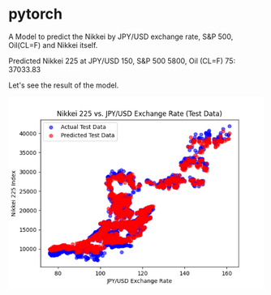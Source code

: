 # pytorch
A Model to predict the Nikkei by JPY/USD exchange rate, S&P 500, Oil(CL=F) and Nikkei itself.

Predicted Nikkei 225 at JPY/USD 150, S&P 500 5800, Oil (CL=F) 75: 37033.83

Let's see the result of the model.

![Figure_1](result.png)
